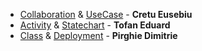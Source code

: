 - [Collaboration](CollaborationDiagram.png) & [UseCase](UseCaseDiagram.png) - __Cretu Eusebiu__
- [Activity](ActivityDiagram.png) & [Statechart](StatechartDiagram.png) - __Tofan Eduard__
- [Class](ClassDiagram.png) & [Deployment](DeploymentDiagram.png) - __Pirghie Dimitrie__
